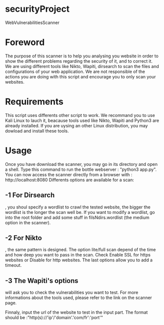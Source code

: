 # securityProject
WebVulnerabilitiesScanner

<h1>Foreword</h1>
The purpose of this scanner is to help you analysing you website in order to show the different problems regarding the security of it, and to correct it.
We are using different tools like Nikto, Wapiti, dirsearch to scan the files and configurations of your web application.
We are not responsible of the actions you are doing with this script and encourage you to only scan your websites.

<h1>Requirements</h1>
This script uses differents other script to work.
We recommand you to use Kali Linux to lauch it, beacause tools used like Nikto, Wapiti and Python3 are already installed.
If you are uysing an other Linux distribution, you may dowload and install these tools.

<h1>Usage</h1>
Once you have download the scanner, you may go in its directory and open a shell.
Type this command to run the bottle webserver : "python3 app.py".
You can now access the scanner directly from a browser with : http://localhost:8080
Differents options are available for a scan:

<h2>-1 For Dirsearch</h2>, you shoul specify a wordlist to crawl the tested website, the bigger the wordlist is the longer the scan well be. If you want to modify a wordlist, go into the root folder and add some stuff in filsNdirs.wordlist (the medium option in the scanner).

<h2>-2 For Nikto</h2>, the same pattern is designed. The option lite/full scan depend of the time and how deep you want to pass in the scan.
Check Enable SSL for https websites or Disable for http websites.
The last options allow you to add a timeout.

<h2>-3 The Wapiti's options</h2> will ask you to check the vulnerabilities you want to test.
For more informations about the tools used, please refer to the link on the scanner page.

Finnaly, input the url of the website to test in the input part.
The format should be :"http(s)://'ip'/'domain'.'com/fr':'port'"
